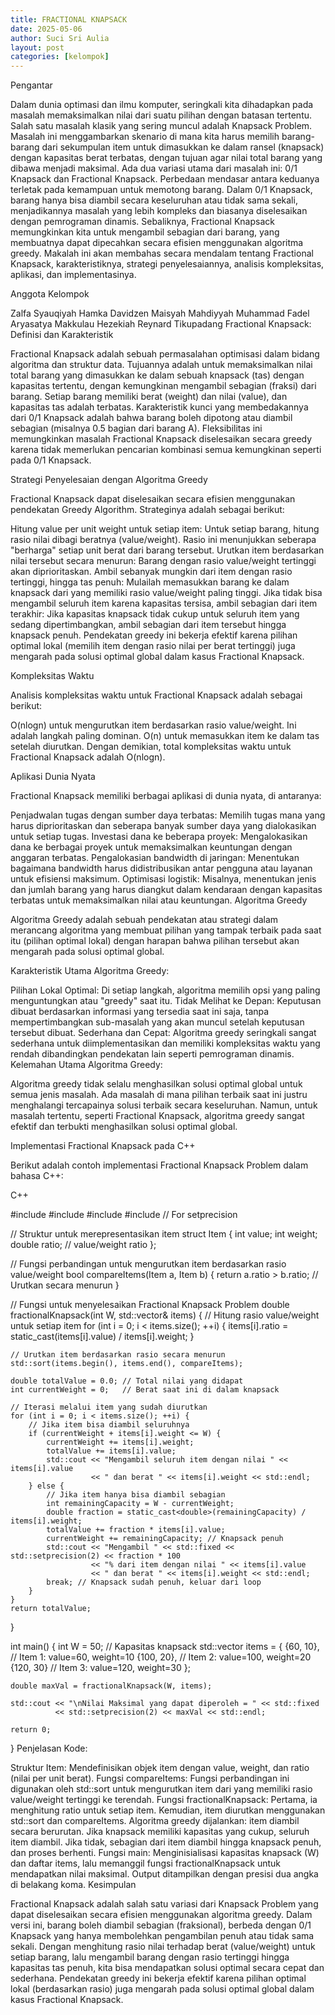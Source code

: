 ```yaml
---
title: FRACTIONAL KNAPSACK
date: 2025-05-06
author: Suci Sri Aulia
layout: post
categories: [kelompok]
---
```




Pengantar

Dalam dunia optimasi dan ilmu komputer, seringkali kita dihadapkan pada masalah memaksimalkan nilai dari suatu pilihan dengan batasan tertentu. Salah satu masalah klasik yang sering muncul adalah Knapsack Problem. Masalah ini menggambarkan skenario di mana kita harus memilih barang-barang dari sekumpulan item untuk dimasukkan ke dalam ransel (knapsack) dengan kapasitas berat terbatas, dengan tujuan agar nilai total barang yang dibawa menjadi maksimal. Ada dua variasi utama dari masalah ini: 0/1 Knapsack dan Fractional Knapsack. Perbedaan mendasar antara keduanya terletak pada kemampuan untuk memotong barang. Dalam 0/1 Knapsack, barang hanya bisa diambil secara keseluruhan atau tidak sama sekali, menjadikannya masalah yang lebih kompleks dan biasanya diselesaikan dengan pemrograman dinamis. Sebaliknya, Fractional Knapsack memungkinkan kita untuk mengambil sebagian dari barang, yang membuatnya dapat dipecahkan secara efisien menggunakan algoritma greedy. Makalah ini akan membahas secara mendalam tentang Fractional Knapsack, karakteristiknya, strategi penyelesaiannya, analisis kompleksitas, aplikasi, dan implementasinya.

Anggota Kelompok

Zalfa Syauqiyah Hamka
Davidzen
Maisyah Mahdiyyah
Muhammad Fadel Aryasatya Makkulau
Hezekiah Reynard Tikupadang
Fractional Knapsack: Definisi dan Karakteristik

Fractional Knapsack adalah sebuah permasalahan optimisasi dalam bidang algoritma dan struktur data. Tujuannya adalah untuk memaksimalkan nilai total barang yang dimasukkan ke dalam sebuah knapsack (tas) dengan kapasitas tertentu, dengan kemungkinan mengambil sebagian (fraksi) dari barang. Setiap barang memiliki berat (weight) dan nilai (value), dan kapasitas tas adalah terbatas. Karakteristik kunci yang membedakannya dari 0/1 Knapsack adalah bahwa barang boleh dipotong atau diambil sebagian (misalnya 0.5 bagian dari barang A). Fleksibilitas ini memungkinkan masalah Fractional Knapsack diselesaikan secara greedy karena tidak memerlukan pencarian kombinasi semua kemungkinan seperti pada 0/1 Knapsack.

Strategi Penyelesaian dengan Algoritma Greedy

Fractional Knapsack dapat diselesaikan secara efisien menggunakan pendekatan Greedy Algorithm. Strateginya adalah sebagai berikut:

Hitung value per unit weight untuk setiap item: Untuk setiap barang, hitung rasio nilai dibagi beratnya (value/weight). Rasio ini menunjukkan seberapa "berharga" setiap unit berat dari barang tersebut.
Urutkan item berdasarkan nilai tersebut secara menurun: Barang dengan rasio value/weight tertinggi akan diprioritaskan.
Ambil sebanyak mungkin dari item dengan rasio tertinggi, hingga tas penuh: Mulailah memasukkan barang ke dalam knapsack dari yang memiliki rasio value/weight paling tinggi.
Jika tidak bisa mengambil seluruh item karena kapasitas tersisa, ambil sebagian dari item terakhir: Jika kapasitas knapsack tidak cukup untuk seluruh item yang sedang dipertimbangkan, ambil sebagian dari item tersebut hingga knapsack penuh.
Pendekatan greedy ini bekerja efektif karena pilihan optimal lokal (memilih item dengan rasio nilai per berat tertinggi) juga mengarah pada solusi optimal global dalam kasus Fractional Knapsack.

Kompleksitas Waktu

Analisis kompleksitas waktu untuk Fractional Knapsack adalah sebagai berikut:

O(nlogn) untuk mengurutkan item berdasarkan rasio value/weight. Ini adalah langkah paling dominan.
O(n) untuk memasukkan item ke dalam tas setelah diurutkan.
Dengan demikian, total kompleksitas waktu untuk Fractional Knapsack adalah O(nlogn).

Aplikasi Dunia Nyata

Fractional Knapsack memiliki berbagai aplikasi di dunia nyata, di antaranya:

Penjadwalan tugas dengan sumber daya terbatas: Memilih tugas mana yang harus diprioritaskan dan seberapa banyak sumber daya yang dialokasikan untuk setiap tugas.
Investasi dana ke beberapa proyek: Mengalokasikan dana ke berbagai proyek untuk memaksimalkan keuntungan dengan anggaran terbatas.
Pengalokasian bandwidth di jaringan: Menentukan bagaimana bandwidth harus didistribusikan antar pengguna atau layanan untuk efisiensi maksimum.
Optimisasi logistik: Misalnya, menentukan jenis dan jumlah barang yang harus diangkut dalam kendaraan dengan kapasitas terbatas untuk memaksimalkan nilai atau keuntungan.
Algoritma Greedy

Algoritma Greedy adalah sebuah pendekatan atau strategi dalam merancang algoritma yang membuat pilihan yang tampak terbaik pada saat itu (pilihan optimal lokal) dengan harapan bahwa pilihan tersebut akan mengarah pada solusi optimal global.

Karakteristik Utama Algoritma Greedy:

Pilihan Lokal Optimal: Di setiap langkah, algoritma memilih opsi yang paling menguntungkan atau "greedy" saat itu.
Tidak Melihat ke Depan: Keputusan dibuat berdasarkan informasi yang tersedia saat ini saja, tanpa mempertimbangkan sub-masalah yang akan muncul setelah keputusan tersebut dibuat.
Sederhana dan Cepat: Algoritma greedy seringkali sangat sederhana untuk diimplementasikan dan memiliki kompleksitas waktu yang rendah dibandingkan pendekatan lain seperti pemrograman dinamis.
Kelemahan Utama Algoritma Greedy:

Algoritma greedy tidak selalu menghasilkan solusi optimal global untuk semua jenis masalah. Ada masalah di mana pilihan terbaik saat ini justru menghalangi tercapainya solusi terbaik secara keseluruhan. Namun, untuk masalah tertentu, seperti Fractional Knapsack, algoritma greedy sangat efektif dan terbukti menghasilkan solusi optimal global.

Implementasi Fractional Knapsack pada C++

Berikut adalah contoh implementasi Fractional Knapsack Problem dalam bahasa C++:

C++

#include <iostream>
#include <vector>
#include <algorithm>
#include <iomanip> // For setprecision

// Struktur untuk merepresentasikan item
struct Item {
    int value;
    int weight;
    double ratio; // value/weight ratio
};

// Fungsi perbandingan untuk mengurutkan item berdasarkan rasio value/weight
bool compareItems(Item a, Item b) {
    return a.ratio > b.ratio; // Urutkan secara menurun
}

// Fungsi untuk menyelesaikan Fractional Knapsack Problem
double fractionalKnapsack(int W, std::vector<Item>& items) {
    // Hitung rasio value/weight untuk setiap item
    for (int i = 0; i < items.size(); ++i) {
        items[i].ratio = static_cast<double>(items[i].value) / items[i].weight;
    }

    // Urutkan item berdasarkan rasio secara menurun
    std::sort(items.begin(), items.end(), compareItems);

    double totalValue = 0.0; // Total nilai yang didapat
    int currentWeight = 0;   // Berat saat ini di dalam knapsack

    // Iterasi melalui item yang sudah diurutkan
    for (int i = 0; i < items.size(); ++i) {
        // Jika item bisa diambil seluruhnya
        if (currentWeight + items[i].weight <= W) {
            currentWeight += items[i].weight;
            totalValue += items[i].value;
            std::cout << "Mengambil seluruh item dengan nilai " << items[i].value 
                      << " dan berat " << items[i].weight << std::endl;
        } else {
            // Jika item hanya bisa diambil sebagian
            int remainingCapacity = W - currentWeight;
            double fraction = static_cast<double>(remainingCapacity) / items[i].weight;
            totalValue += fraction * items[i].value;
            currentWeight += remainingCapacity; // Knapsack penuh
            std::cout << "Mengambil " << std::fixed << std::setprecision(2) << fraction * 100 
                      << "% dari item dengan nilai " << items[i].value 
                      << " dan berat " << items[i].weight << std::endl;
            break; // Knapsack sudah penuh, keluar dari loop
        }
    }
    return totalValue;
}

int main() {
    int W = 50; // Kapasitas knapsack
    std::vector<Item> items = {
        {60, 10},  // Item 1: value=60, weight=10
        {100, 20}, // Item 2: value=100, weight=20
        {120, 30}  // Item 3: value=120, weight=30
    };

    double maxVal = fractionalKnapsack(W, items);

    std::cout << "\nNilai Maksimal yang dapat diperoleh = " << std::fixed 
              << std::setprecision(2) << maxVal << std::endl;

    return 0;
}
Penjelasan Kode:

Struktur Item: Mendefinisikan objek item dengan value, weight, dan ratio (nilai per unit berat).
Fungsi compareItems: Fungsi perbandingan ini digunakan oleh std::sort untuk mengurutkan item dari yang memiliki rasio value/weight tertinggi ke terendah.
Fungsi fractionalKnapsack:
Pertama, ia menghitung ratio untuk setiap item.
Kemudian, item diurutkan menggunakan std::sort dan compareItems.
Algoritma greedy dijalankan: item diambil secara berurutan. Jika knapsack memiliki kapasitas yang cukup, seluruh item diambil. Jika tidak, sebagian dari item diambil hingga knapsack penuh, dan proses berhenti.
Fungsi main: Menginisialisasi kapasitas knapsack (W) dan daftar items, lalu memanggil fungsi fractionalKnapsack untuk mendapatkan nilai maksimal. Output ditampilkan dengan presisi dua angka di belakang koma.
Kesimpulan

Fractional Knapsack adalah salah satu variasi dari Knapsack Problem yang dapat diselesaikan secara efisien menggunakan algoritma greedy. Dalam versi ini, barang boleh diambil sebagian (fraksional), berbeda dengan 0/1 Knapsack yang hanya membolehkan pengambilan penuh atau tidak sama sekali. Dengan menghitung rasio nilai terhadap berat (value/weight) untuk setiap barang, lalu mengambil barang dengan rasio tertinggi hingga kapasitas tas penuh, kita bisa mendapatkan solusi optimal secara cepat dan sederhana. Pendekatan greedy ini bekerja efektif karena pilihan optimal lokal (berdasarkan rasio) juga mengarah pada solusi optimal global dalam kasus Fractional Knapsack.

